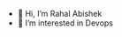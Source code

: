 - 👋 Hi, I’m Rahal Abishek
- 👀 I’m interested in Devops 


<!---
mrahalabishek/mrahalabishek is a ✨ special ✨ repository because its `README.md` (this file) appears on your GitHub profile.
You can click the Preview link to take a look at your changes.
--->
